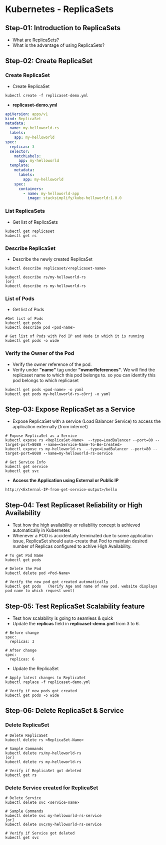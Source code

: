 # Kubernetes - ReplicaSets

## Step-01: Introduction to ReplicaSets

- What are ReplicaSets?
- What is the advantage of using ReplicaSets?

## Step-02: Create ReplicaSet

### Create ReplicaSet

- Create ReplicaSet

```
kubectl create -f replicaset-demo.yml
```

- **replicaset-demo.yml**

```yml
apiVersion: apps/v1
kind: ReplicaSet
metadata:
  name: my-helloworld-rs
  labels:
    app: my-helloworld
spec:
  replicas: 3
  selector:
    matchLabels:
      app: my-helloworld
  template:
    metadata:
      labels:
        app: my-helloworld
    spec:
      containers:
        - name: my-helloworld-app
          image: stacksimplify/kube-helloworld:1.0.0
```

### List ReplicaSets

- Get list of ReplicaSets

```
kubectl get replicaset
kubectl get rs
```

### Describe ReplicaSet

- Describe the newly created ReplicaSet

```
kubectl describe replicaset/<replicaset-name>

kubectl describe rs/my-helloworld-rs
[or]
kubectl describe rs my-helloworld-rs
```

### List of Pods

- Get list of Pods

```
#Get list of Pods
kubectl get pods
kubectl describe pod <pod-name>

# Get list of Pods with Pod IP and Node in which it is running
kubectl get pods -o wide
```

### Verify the Owner of the Pod

- Verify the owner reference of the pod.
- Verify under **"name"** tag under **"ownerReferences"**. We will find the replicaset name to which this pod belongs to. so you can identify this pod belongs to which replicaset

```
kubectl get pods <pod-name> -o yaml
kubectl get pods my-helloworld-rs-c8rrj -o yaml
```

## Step-03: Expose ReplicaSet as a Service

- Expose ReplicaSet with a service (Load Balancer Service) to access the application externally (from internet)

```
# Expose ReplicaSet as a Service
kubectl expose rs <ReplicaSet-Name>  --type=LoadBalancer --port=80 --target-port=8080 --name=<Service-Name-To-Be-Created>
kubectl expose rs my-helloworld-rs  --type=LoadBalancer --port=80 --target-port=8080 --name=my-helloworld-rs-service

# Get Service Info
kubectl get service
kubectl get svc

```

- **Access the Application using External or Public IP**

```
http://<External-IP-from-get-service-output>/hello
```

## Step-04: Test Replicaset Reliability or High Availability

- Test how the high availability or reliability concept is achieved automatically in Kubernetes
- Whenever a POD is accidentally terminated due to some application issue, ReplicaSet should auto-create that Pod to maintain desired number of Replicas configured to achive High Availability.

```
# To get Pod Name
kubectl get pods

# Delete the Pod
kubectl delete pod <Pod-Name>

# Verify the new pod got created automatically
kubectl get pods   (Verify Age and name of new pod. website displays pod name to which request went)
```

## Step-05: Test ReplicaSet Scalability feature

- Test how scalability is going to seamless & quick
- Update the **replicas** field in **replicaset-demo.yml** from 3 to 6.

```
# Before change
spec:
  replicas: 3

# After change
spec:
  replicas: 6
```

- Update the ReplicaSet

```
# Apply latest changes to ReplicaSet
kubectl replace -f replicaset-demo.yml

# Verify if new pods got created
kubectl get pods -o wide
```

## Step-06: Delete ReplicaSet & Service

### Delete ReplicaSet

```
# Delete ReplicaSet
kubectl delete rs <ReplicaSet-Name>

# Sample Commands
kubectl delete rs/my-helloworld-rs
[or]
kubectl delete rs my-helloworld-rs

# Verify if ReplicaSet got deleted
kubectl get rs
```

### Delete Service created for ReplicaSet

```
# Delete Service
kubectl delete svc <service-name>

# Sample Commands
kubectl delete svc my-helloworld-rs-service
[or]
kubectl delete svc/my-helloworld-rs-service

# Verify if Service got deleted
kubectl get svc
```

